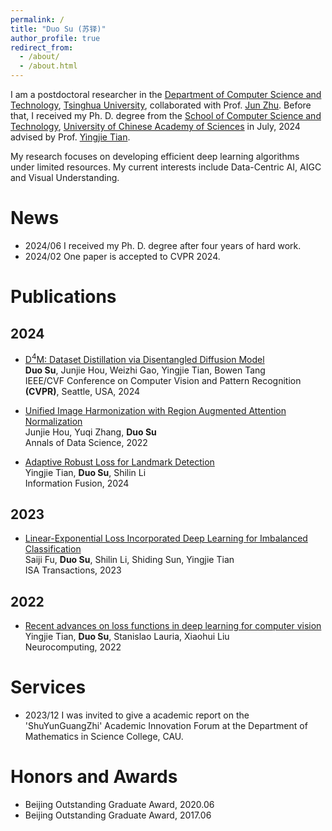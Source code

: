 ```yaml
---
permalink: /
title: "Duo Su (苏铎)"
author_profile: true
redirect_from: 
  - /about/
  - /about.html
---
```


I am a postdoctoral researcher in the [Department of Computer Science and Technology](https://www.cs.tsinghua.edu.cn/csen/), [Tsinghua University](https://www.tsinghua.edu.cn/en/), collaborated with Prof. [Jun Zhu](https://ml.cs.tsinghua.edu.cn/~jun/). Before that, I received my Ph. D. degree from the [School of Computer Science and Technology](https://scce.ucas.ac.cn/index.php/en/), [University of Chinese Academy of Sciences](https://english.ucas.ac.cn/) in July, 2024 advised by Prof. [Yingjie Tian](https://people.ucas.edu.cn/~tianyingjie?language=en).

My research focuses on developing efficient deep learning algorithms under limited resources. My current interests include Data-Centric AI, AIGC and Visual Understanding.

News
======
* 2024/06 I received my Ph. D. degree after four years of hard work.
* 2024/02 One paper is accepted to CVPR 2024.


Publications
======

2024
------

* [D<sup>4</sup>M: Dataset Distillation via Disentangled Diffusion Model](https://junjie31.github.io/D4M/) <br>
**Duo Su**, Junjie Hou, Weizhi Gao, Yingjie Tian, Bowen Tang <br>
IEEE/CVF Conference on Computer Vision and Pattern Recognition **(CVPR)**, Seattle, USA, 2024

* [Unified Image Harmonization with Region Augmented Attention Normalization](https://link.springer.com/article/10.1007/s40745-024-00531-6) <br>
Junjie Hou, Yuqi Zhang, **Duo Su** <br>
Annals of Data Science, 2022


* [Adaptive Robust Loss for Landmark Detection](https://www.sciencedirect.com/science/article/pii/S1566253523003299) <br>
Yingjie Tian, **Duo Su**, Shilin Li <br>
Information Fusion, 2024

2023
------

* [Linear-Exponential Loss Incorporated Deep Learning for Imbalanced Classification](https://www.sciencedirect.com/science/article/abs/pii/S0019057823002835) <br>
Saiji Fu, **Duo Su**, Shilin Li, Shiding Sun, Yingjie Tian <br>
ISA Transactions, 2023

2022
------

* [Recent advances on loss functions in deep learning for computer vision](https://www.sciencedirect.com/science/article/abs/pii/S0925231222005239) <br>
Yingjie Tian, **Duo Su**, Stanislao Lauria, Xiaohui Liu <br>
Neurocomputing, 2022

Services
======

* 2023/12 I was invited to give a academic report on the 'ShuYunGuangZhi' Academic Innovation Forum at the Department of Mathematics in Science College, CAU.

Honors and Awards
======

* Beijing Outstanding Graduate Award, 2020.06
* Beijing Outstanding Graduate Award, 2017.06

<!-- A data-driven personal website
======
Like many other Jekyll-based GitHub Pages templates, Academic Pages makes you separate the website's content from its form. The content & metadata of your website are in structured markdown files, while various other files constitute the theme, specifying how to transform that content & metadata into HTML pages. You keep these various markdown (.md), YAML (.yml), HTML, and CSS files in a public GitHub repository. Each time you commit and push an update to the repository, the [GitHub pages](https://pages.github.com/) service creates static HTML pages based on these files, which are hosted on GitHub's servers free of charge.

Many of the features of dynamic content management systems (like Wordpress) can be achieved in this fashion, using a fraction of the computational resources and with far less vulnerability to hacking and DDoSing. You can also modify the theme to your heart's content without touching the content of your site. If you get to a point where you've broken something in Jekyll/HTML/CSS beyond repair, your markdown files describing your talks, publications, etc. are safe. You can rollback the changes or even delete the repository and start over -- just be sure to save the markdown files! Finally, you can also write scripts that process the structured data on the site, such as [this one](https://github.com/academicpages/academicpages.github.io/blob/master/talkmap.ipynb) that analyzes metadata in pages about talks to display [a map of every location you've given a talk](https://academicpages.github.io/talkmap.html).

Getting started
======
1. Register a GitHub account if you don't have one and confirm your e-mail (required!)
2. Fork [this repository](https://github.com/academicpages/academicpages.github.io) by clicking the "fork" button in the top right. 
3. Go to the repository's settings (rightmost item in the tabs that start with "Code", should be below "Unwatch"). Rename the repository "[your GitHub username].github.io", which will also be your website's URL.
4. Set site-wide configuration and create content & metadata (see below -- also see [this set of diffs](http://archive.is/3TPas) showing what files were changed to set up [an example site](https://getorg-testacct.github.io) for a user with the username "getorg-testacct")
5. Upload any files (like PDFs, .zip files, etc.) to the files/ directory. They will appear at https://[your GitHub username].github.io/files/example.pdf.  
6. Check status by going to the repository settings, in the "GitHub pages" section

Site-wide configuration
------
The main configuration file for the site is in the base directory in [_config.yml](https://github.com/academicpages/academicpages.github.io/blob/master/_config.yml), which defines the content in the sidebars and other site-wide features. You will need to replace the default variables with ones about yourself and your site's github repository. The configuration file for the top menu is in [_data/navigation.yml](https://github.com/academicpages/academicpages.github.io/blob/master/_data/navigation.yml). For example, if you don't have a portfolio or blog posts, you can remove those items from that navigation.yml file to remove them from the header. 

Create content & metadata
------
For site content, there is one markdown file for each type of content, which are stored in directories like _publications, _talks, _posts, _teaching, or _pages. For example, each talk is a markdown file in the [_talks directory](https://github.com/academicpages/academicpages.github.io/tree/master/_talks). At the top of each markdown file is structured data in YAML about the talk, which the theme will parse to do lots of cool stuff. The same structured data about a talk is used to generate the list of talks on the [Talks page](https://academicpages.github.io/talks), each [individual page](https://academicpages.github.io/talks/2012-03-01-talk-1) for specific talks, the talks section for the [CV page](https://academicpages.github.io/cv), and the [map of places you've given a talk](https://academicpages.github.io/talkmap.html) (if you run this [python file](https://github.com/academicpages/academicpages.github.io/blob/master/talkmap.py) or [Jupyter notebook](https://github.com/academicpages/academicpages.github.io/blob/master/talkmap.ipynb), which creates the HTML for the map based on the contents of the _talks directory).

**Markdown generator**

I have also created [a set of Jupyter notebooks](https://github.com/academicpages/academicpages.github.io/tree/master/markdown_generator
) that converts a CSV containing structured data about talks or presentations into individual markdown files that will be properly formatted for the Academic Pages template. The sample CSVs in that directory are the ones I used to create my own personal website at stuartgeiger.com. My usual workflow is that I keep a spreadsheet of my publications and talks, then run the code in these notebooks to generate the markdown files, then commit and push them to the GitHub repository.

How to edit your site's GitHub repository
------
Many people use a git client to create files on their local computer and then push them to GitHub's servers. If you are not familiar with git, you can directly edit these configuration and markdown files directly in the github.com interface. Navigate to a file (like [this one](https://github.com/academicpages/academicpages.github.io/blob/master/_talks/2012-03-01-talk-1.md) and click the pencil icon in the top right of the content preview (to the right of the "Raw | Blame | History" buttons). You can delete a file by clicking the trashcan icon to the right of the pencil icon. You can also create new files or upload files by navigating to a directory and clicking the "Create new file" or "Upload files" buttons. 

Example: editing a markdown file for a talk
![Editing a markdown file for a talk](/images/editing-talk.png)

For more info
------
More info about configuring Academic Pages can be found in [the guide](https://academicpages.github.io/markdown/). The [guides for the Minimal Mistakes theme](https://mmistakes.github.io/minimal-mistakes/docs/configuration/) (which this theme was forked from) might also be helpful. -->
